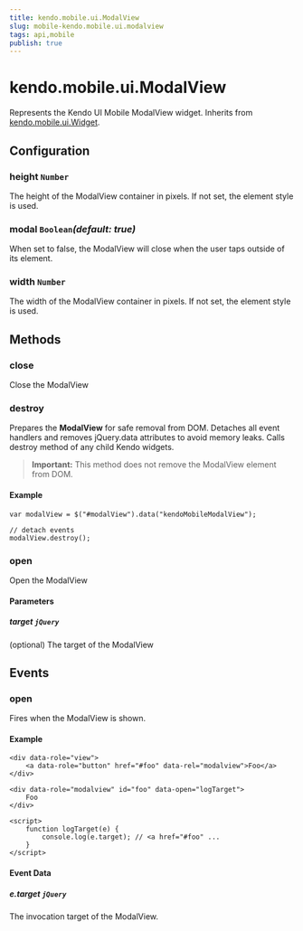 ```yaml
---
title: kendo.mobile.ui.ModalView
slug: mobile-kendo.mobile.ui.modalview
tags: api,mobile
publish: true
---
```


# kendo.mobile.ui.ModalView

Represents the Kendo UI Mobile ModalView widget. Inherits from [kendo.mobile.ui.Widget](/api/framework/mobilewidget).

## Configuration

### height `Number`

The height of the ModalView container in pixels. If not set, the element style is used.

### modal `Boolean`*(default: true)*

 When set to false, the ModalView will close when the user taps outside of its element.

### width `Number`

The width of the ModalView container in pixels. If not set, the element style is used.

## Methods

### close

Close the ModalView

### destroy
Prepares the **ModalView** for safe removal from DOM. Detaches all event handlers and removes jQuery.data attributes to avoid memory leaks. Calls destroy method of any child Kendo widgets.

> **Important:** This method does not remove the ModalView element from DOM.

#### Example

    var modalView = $("#modalView").data("kendoMobileModalView");

    // detach events
    modalView.destroy();

### open

Open the ModalView

#### Parameters

##### target `jQuery`

(optional) The target of the ModalView

## Events

### open

Fires when the ModalView is shown.

#### Example

    <div data-role="view">
        <a data-role="button" href="#foo" data-rel="modalview">Foo</a>
    </div>

    <div data-role="modalview" id="foo" data-open="logTarget">
        Foo
    </div>

    <script>
        function logTarget(e) {
            console.log(e.target); // <a href="#foo" ...
        }
    </script>

#### Event Data

##### e.target `jQuery`

The invocation target of the ModalView.
